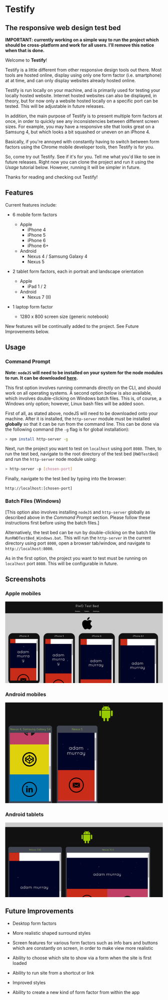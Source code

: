 # Testify
## The responsive web design test bed

**IMPORTANT: currently working on a simple way to run the project which should be
cross-platform and work for all users. I'll remove this notice when that is done.**

Welcome to **Testify**!

Testify is a little different from other responsive design tools out there. Most
tools are hosted online, display using only one form factor (i.e. smartphone) at
at time, and can only display websites already hosted online.

Testify is run locally on your machine, and is primarily used for testing your
locally hosted website. Internet hosted websites can also be displayed, in theory,
but for now only a website hosted locally on a specific port can be tested. This
will be adjustable in future releases.

In addition, the main purpose of Testify is to present multiple form factors at once,
in order to quickly see any inconsistencies between different screen sizes. For example,
you may have a responsive site that looks great on a Samsung 4, but which looks a
bit squashed or uneven on an iPhone 4.

Basically, if you're annoyed with constantly having to switch between form factors
using the Chrome mobile developer tools, then Testify is for you.

So, come try out Testify. See if it's for you. Tell me what you'd like to see in
future releases. Right now you can clone the project and run it using the *Usage*
tutorial below. However, running it will be simpler in future.

Thanks for reading and checking out Testify!

## Features

Current features include:

* 6 mobile form factors
  * Apple
    * iPhone 4
    * iPhone 5
    * iPhone 6
    * iPhone 6+
  * Android
    * Nexus 4 / Samsung Galaxy 4
    * Nexus 5


* 2 tablet form factors, each in portrait and landscape orientation
  * Apple
    * iPad 1 / 2
  * Android
    * Nexus 7 (II)


* 1 laptop form factor
  * 1280 x 800 screen size (generic notebook)

New features will be continually added to the project. See Future Improvements below.

## Usage

### Command Prompt

**Note: `nodeJS` will need to be installed on your system for the node modules to run.
It can be downloaded [here](https://nodejs.org/download/).**

This first option involves running commands directly on the CLI, and should work
on all operating systems. A second option
below is also available, which involves double-clicking on Windows batch files.
This is, of course, a Windows only option; however, Linux bash files will be added
soon.

First of all, as stated above, nodeJS will need to be downloaded onto your machine.
After it is installed, the `http-server` module must be installed **globally** so
that it can be run from the command line. This can be done via the following command
(the `-g` flag is for global installation):

```bash
> npm install http-server -g
```

Next, run the project you want to test on `localhost` using port `8080`.
Then, to run the test bed, navigate to the root directory of the test bed
(`RWDTestBed`) and run the `http-server` node module using:

```bash
> http-server -p [chosen-port]
```

Finally, navigate to the test bed by typing into the browser:

```
http://localhost:[chosen-port]
```

### Batch Files (Windows)

[This option also involves installing `nodeJS` and `http-server` globally as described
above in the *Command Prompt* section. Please follow these instructions first before
using the batch files.]

Alternatively, the test bed can be run by double-clicking on the batch file
`RunRWDTestBed_Windows.bat`. This will run the `http-server` in the current directory
using port `8000`, open a browser tab/window, and navigate to `http://localhost:8000`.

As in the first option, the project you want to test must be running on `localhost`
port `8080`. This will be configurable in future.

## Screenshots

### Apple mobiles
![alt tag](./screenshots/shot_1.PNG)

### Android mobiles
![alt tag](./screenshots/shot_2.PNG)

### Android tablets
![alt tag](./screenshots/shot_3.PNG)

## Future Improvements

* Desktop form factors

* More realistic shaped surround styles

* Screen features for various form factors such as info bars and buttons which are
constantly on screen, in order to make view more realistic

* Ability to choose which site to show via a form when the site is first loaded

* Ability to run site from a shortcut or link

* Improved styles

* Ability to create a new kind of form factor from within the app
